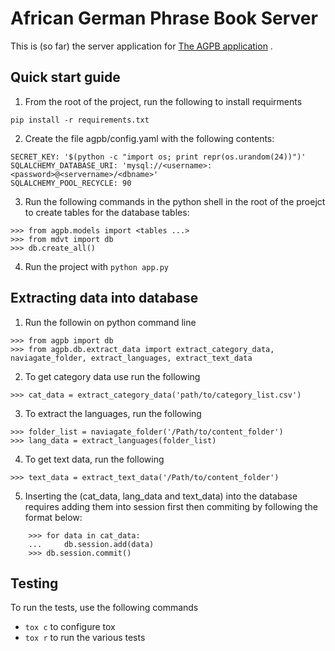 # African German Phrase Book Server

This is (so far) the server application for [The AGPB application](https://www.goethe.de/ins/cm/en/kul/sup/agp.html) .

## Quick start guide

1. From the root of the project, run the following to install requirments
```
pip install -r requirements.txt
```

2. Create the file agpb/config.yaml with the following contents:
```
SECRET_KEY: '$(python -c "import os; print repr(os.urandom(24))")'
SQLALCHEMY_DATABASE_URI: 'mysql://<username>:<password>@<servername>/<dbname>'
SQLALCHEMY_POOL_RECYCLE: 90

```
3. Run the following commands in the python shell in the root of the proejct to create tables for the database tables:
```
>>> from agpb.models import <tables ...>
>>> from mdvt import db
>>> db.create_all()

```
4. Run the project  with `python app.py`

## Extracting data into database
1. Run the followin on python command line
```
>>> from agpb import db
>>> from agpb.db.extract_data import extract_category_data, naviagate_folder, extract_languages, extract_text_data
```

2. To get category data use run the following
```
>>> cat_data = extract_category_data('path/to/category_list.csv')
```

3. To extract the languages, run the following
```
>>> folder_list = naviagate_folder('/Path/to/content_folder')
>>> lang_data = extract_languages(folder_list)
```

4. To get text data, run the following

```
>>> text_data = extract_text_data('/Path/to/content_folder') 
```

5. Inserting the (cat_data, lang_data and text_data) into the database requires adding them into session first then commiting
by following the format below:
```
    >>> for data in cat_data:
    ...     db.session.add(data)
    >>> db.session.commit()
```

## Testing
To run the tests, use the following commands 
- `tox c` to configure tox 
- `tox r` to run the various tests
